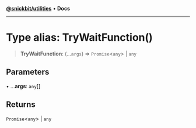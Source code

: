 [**@snickbit/utilities**](../README.md) • **Docs**

***

# Type alias: TryWaitFunction()

> **TryWaitFunction**: (...`args`) => `Promise`\<`any`\> \| `any`

## Parameters

• ...**args**: `any`[]

## Returns

`Promise`\<`any`\> \| `any`
